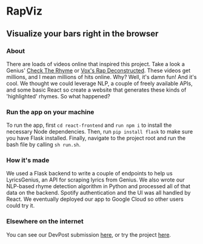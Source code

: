 # RapViz
## Visualize your bars right in the browser

### About

There are loads of videos online that inspired this project. Take a look a Genius' [Check The Rhyme](https://www.youtube.com/watch?v=1VNHp_flJKE) or [Vox's Rap Deconstructed](https://www.youtube.com/watch?v=QWveXdj6oZU). These videos get millions, and I mean millions of hits online. Why? Well, it's damn fun! And it's cool. We thought we could leverage NLP, a couple of freely available APIs, and some basic React so create a website that generates these kinds of 'highlighted' rhymes. So what happened?

### Run the app on your machine

To run the app, first `cd react-frontend` and `run npm i` to install the necessary Node dependencies. Then, run `pip install flask` to make sure you have Flask installed. Finally, navigate to the project root and run the bash file by calling `sh run.sh`.

### How it's made

We used a Flask backend to write a couple of endpoints to help us LyricsGenius, an API for scraping lyrics from Genius. We also wrote our NLP-based rhyme detection algorithm in Python and processed all of that data on the backend. Spotify authentication and the UI was all handled by React. We eventually deployed our app to Google Cloud so other users could try it.

### Elsewhere on the internet

You can see our DevPost submission [here](https://devpost.com/software/rapviz-breakdown-your-favourite-lyricist-s-rhyme-schemes), or try the project [here](https://rapviz.appspot.com/).
